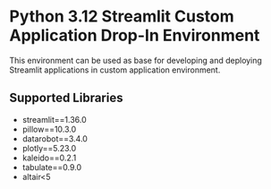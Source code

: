 # Python 3.12 Streamlit Custom Application Drop-In Environment

This environment can be used as base for developing and deploying Streamlit applications
in custom application environment.

## Supported Libraries

* streamlit==1.36.0
* pillow==10.3.0
* datarobot==3.4.0
* plotly==5.23.0
* kaleido==0.2.1
* tabulate==0.9.0
* altair<5